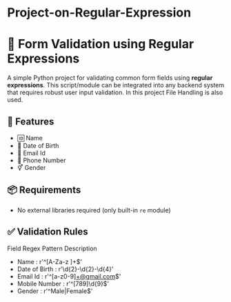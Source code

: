 # Project-on-Regular-Expression

# 📝 Form Validation using Regular Expressions

A simple Python project for validating common form fields using **regular expressions**. This script/module can be integrated into any backend system that requires robust user input validation.
In this project File Handling is also used.

## 🚀 Features

- 🆔 Name
- 📅 Date of Birth
- 📧 Email Id  
- 📱 Phone Number
- ⚥ Gender     


## 📦 Requirements

- No external libraries required (only built-in `re` module)

 ## ✅ Validation Rules

Field	Regex Pattern	Description
- Name	         : r'^[A-Za-z ]+$'
- Date of Birth  : r'\d{2}-\d{2}-\d{4}'
- Email Id       : r'^[a-z0-9]+@gmail.com$'
- Mobile Number  : r'^[789]\d{9}$'
- Gender         : r'^Male|Female$'

  
  






